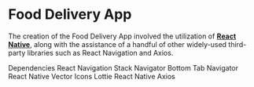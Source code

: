 # Food Delivery App
 
The creation of the Food Delivery App involved the utilization of [**React Native**](https://reactnative.dev 'Cross Platform Mobile Application Development Framework'), along with the assistance of a handful of other widely-used third-party libraries such as React Navigation and Axios.

Dependencies
React Navigation
Stack Navigator
Bottom Tab Navigator
React Native Vector Icons
Lottie React Native
Axios
